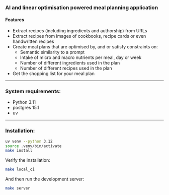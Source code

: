 ### AI and linear optimisation powered meal planning application

#### Features
- Extract recipes (including ingredients and authorship) from URLs
- Extract recipes from images of cookbooks, recipe cards or even handwritten recipes
- Create meal plans that are optimised by, and or satisfy constraints on:
    - Semantic similarity to a prompt
    - Intake of micro and macro nutrients per meal, day or week
    - Number of different ingredients used in the plan
    - Number of different recipes used in the plan
- Get the shopping list for your meal plan

---

### System requirements:
- Python 3.11
- postgres 15.1
- uv

---

### Installation:

```bash
uv venv --python 3.12
source .venv/bin/activate
make install
```

Verify the installation:
```bash
make local_ci
```

And then run the development server:
```bash
make server
```
